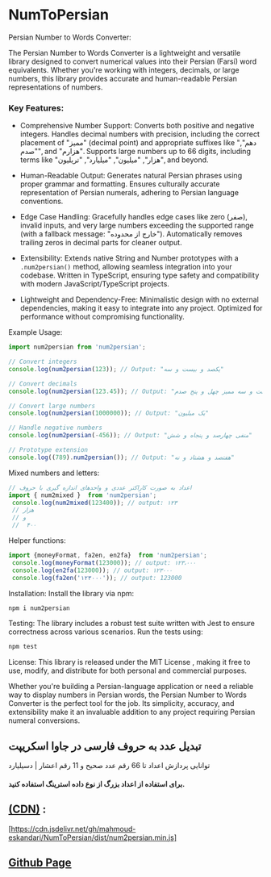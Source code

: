 # NumToPersian

Persian Number to Words Converter:

The Persian Number to Words Converter is a lightweight and versatile library designed to convert numerical values into their Persian (Farsi) word equivalents. Whether you're working with integers, decimals, or large numbers, this library provides accurate and human-readable Persian representations of numbers.

### Key Features:
* Comprehensive Number Support:
Converts both positive and negative integers.
Handles decimal numbers with precision, including the correct placement of "ممیز" (decimal point) and appropriate suffixes like "دهم", "صدم", and "هزارم".
Supports large numbers up to 66 digits, including terms like "هزار", "میلیون", "میلیارد", "تریلیون", and beyond.
* Human-Readable Output:
Generates natural Persian phrases using proper grammar and formatting.
Ensures culturally accurate representation of Persian numerals, adhering to Persian language conventions.
* Edge Case Handling:
Gracefully handles edge cases like zero (صفر), invalid inputs, and very large numbers exceeding the supported range (with a fallback message: "خارج از محدوده").
Automatically removes trailing zeros in decimal parts for cleaner output.
* Extensibility:
Extends native String and Number prototypes with a `.num2persian()` method, allowing seamless integration into your codebase.
Written in TypeScript, ensuring type safety and compatibility with modern JavaScript/TypeScript projects.

* Lightweight and Dependency-Free:
Minimalistic design with no external dependencies, making it easy to integrate into any project.
Optimized for performance without compromising functionality.


Example Usage:
```javascript
import num2persian from 'num2persian';

// Convert integers
console.log(num2persian(123)); // Output: "یکصد و بیست و سه"

// Convert decimals
console.log(num2persian(123.45)); // Output: "یکصد و بیست و سه ممیز چهل و پنج صدم"

// Convert large numbers
console.log(num2persian(1000000)); // Output: "یک میلیون"

// Handle negative numbers
console.log(num2persian(-456)); // Output: "منفی چهارصد و پنجاه و شش"

// Prototype extension
console.log((789).num2persian()); // Output: "هفتصد و هشتاد و نه"

```


Mixed numbers and letters:
```javascript
// اعداد به صورت کاراکتر عددی و واحدهای اندازه گیری با حروف
import { num2mixed }  from 'num2persian';
 console.log(num2mixed(123400)); // output: ۱۲۳
 // هزار
 // و
 //  ۴۰۰ 
```

Helper functions:
```javascript
import {moneyFormat, fa2en, en2fa}  from 'num2persian';
 console.log(moneyFormat(123000)); // output: ۱۲۳،۰۰۰
 console.log(en2fa(123000)); // output: ۱۲۳۰۰۰
 console.log(fa2en('۱۲۳۰۰۰')); // output: 123000
```

Installation:
Install the library via npm:

```bash
npm i num2persian
```

Testing:
The library includes a robust test suite written with Jest to ensure correctness across various scenarios. Run the tests using:

```bash
npm test
```

License:
This library is released under the MIT License , making it free to use, modify, and distribute for both personal and commercial purposes.

Whether you're building a Persian-language application or need a reliable way to display numbers in Persian words, the Persian Number to Words Converter is the perfect tool for the job. Its simplicity, accuracy, and extensibility make it an invaluable addition to any project requiring Persian numeral conversions.


## تبدیل عدد به حروف فارسی در جاوا اسکریپت
توانایی پردازش اعداد تا 66 رقم عدد صحیح و 11 رقم اعشار | دسیلیارد

#### برای استفاده از اعداد بزرگ از نوع داده استرینگ استفاده کنید.

## [(CDN)](https://cdn.jsdelivr.net/gh/mahmoud-eskandari/NumToPersian/dist/num2persian.min.js) :
[https://cdn.jsdelivr.net/gh/mahmoud-eskandari/NumToPersian/dist/num2persian.min.js]

## [Github Page](https://mahmoud-eskandari.github.io/NumToPersian/)
